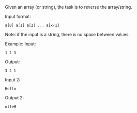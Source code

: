 Given an array (or string), the task is to reverse the array/string.

Input format:
```
a[0] a[1] a[2] ... a[x-1]
```
Note: if the input is a string, there is no space between values.

Example:
Input:
```
1 2 3
```
Output: 
```
3 2 1
```

Input 2:
```
Hello
```
Output 2:
```
olleH
```
